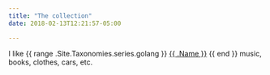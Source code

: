 ```yaml
---
title: "The collection"
date: 2018-02-13T12:21:57-05:00

---
```


I like {{ range .Site.Taxonomies.series.golang }}
    <a href="{{ .URL }}">{{ .Name }}</a>
  {{ end }} music, books, clothes, cars, etc.